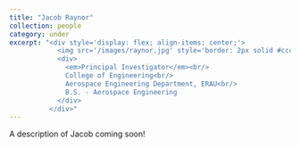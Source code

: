 ```yaml
---
title: "Jacob Raynor"
collection: people
category: under
excerpt: "<div style='display: flex; align-items: center;'>
            <img src='/images/raynor.jpg' style='border: 2px solid #ccc; border-radius: 10px; width: 25%; margin-right: 1rem;'>
            <div>
              <em>Principal Investigator</em><br/>
              College of Engineering<br/>
              Aerospace Engineering Department, ERAU<br/>
              B.S. - Aerospace Engineering
            </div>
          </div>"
---
```


A description of Jacob coming soon!
